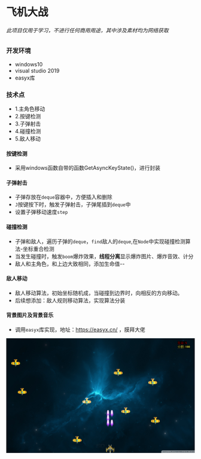 # 飞机大战
###### 此项目仅用于学习，不进行任何商用用途，其中涉及素材均为网络获取

### 开发环境
- windows10
- visual studio 2019
- easyx库

### 技术点
- 1.主角色移动
- 2.按键检测
- 3.子弹射击
- 4.碰撞检测
- 5.敌人移动

#### 按键检测
- 采用windows函数自带的函数GetAsyncKeyState()，进行封装

#### 子弹射击
- 子弹存放在`deque`容器中，方便插入和删除
- `J`按键按下时，触发子弹射击，子弹尾插到`deque`中
- 设置子弹移动速度`step`

#### 碰撞检测
- 子弹和敌人，遍历子弹的`deque`，`find`敌人的`deque`,在`Node`中实现碰撞检测算法-坐标重合检测
- 当发生碰撞时，触发`boom`爆炸效果，**线程分离**显示爆炸图片、爆炸音效、计分
- 敌人和主角色，和上边大致相同，添加生命值--

#### 敌人移动
- 敌人移动算法，初始坐标随机成，当碰撞到边界时，向相反的方向移动。
- 后续想添加：敌人规则移动算法，实现算法分装

#### 背景图片及背景音乐
- 调用`easyx`库实现，地址：https://easyx.cn/ ，膜拜大佬

![image](https://github.com/Tbetter/PlaneShoot/blob/master/show.png)